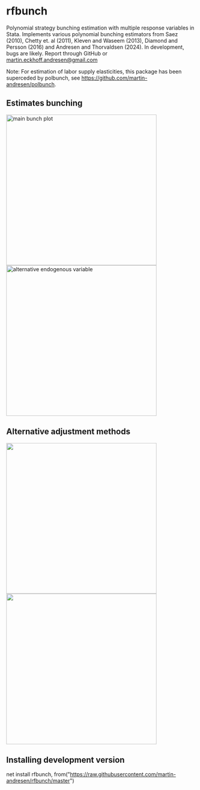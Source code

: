 # rfbunch
Polynomial strategy bunching estimation with multiple response variables in Stata. Implements various polynomial bunching estimators from Saez (2010), Chetty et. al (2011), Kleven and Waseem (2013), Diamond and Persson (2016) and Andresen and Thorvaldsen (2024). In development, bugs are likely. Report through GitHub or martin.eckhoff.andresen@gmail.com

Note: For estimation of labor supply elasticities, this package has been superceded by polbunch, see https://github.com/martin-andresen/polbunch.

## Estimates bunching 
<img src="redform1_new.png" alt="main bunch plot" width="400"/> <img src="redform2_new.png" alt="alternative endogenous variable" width="400"/>

## Alternative adjustment methods
<img src="chetty.gif" width="400" /> <img src="oss.gif" width="400" />

## Installing development version
net install rfbunch, from("https://raw.githubusercontent.com/martin-andresen/rfbunch/master")
